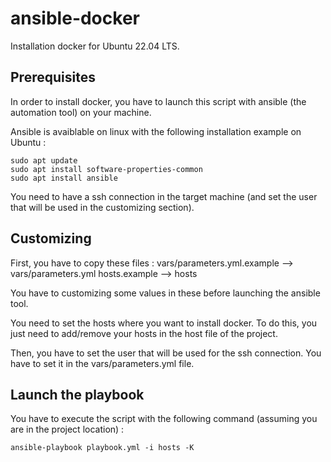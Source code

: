 # ansible-docker

Installation docker for Ubuntu 22.04 LTS.

## Prerequisites

In order to install docker, you have to launch this script with ansible (the automation tool) on your machine.

Ansible is avaiblable on linux with the following installation example on Ubuntu : 
```
sudo apt update
sudo apt install software-properties-common
sudo apt install ansible
```

You need to have a ssh connection in the target machine (and set the user that will be used in the customizing section).

## Customizing 

First, you have to copy these files :
vars/parameters.yml.example --> vars/parameters.yml
hosts.example --> hosts


You have to customizing some values in these before launching the ansible tool.

You need to set the hosts where you want to install docker. To do this, you just need to add/remove your hosts in the host file of the project.

Then, you have to set the user that will be used for the ssh connection. You have to set it in the vars/parameters.yml file.



## Launch the playbook

You have to execute the script with the following command (assuming you are in the project location) : 

```
ansible-playbook playbook.yml -i hosts -K
```


